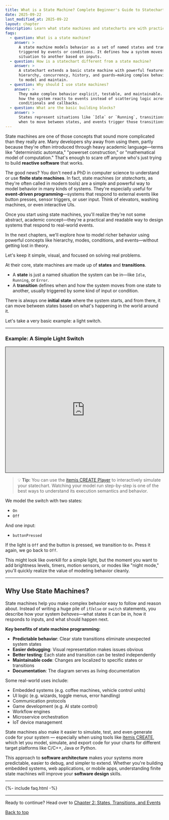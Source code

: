 ```yaml
---
title: What is a State Machine? Complete Beginner's Guide to Statecharts
date: 2025-09-22
last_modified_at: 2025-09-22
layout: chapter
description: Learn what state machines and statecharts are with practical examples. Complete beginner's guide to understanding finite state machines in software development.
faqs:
  - question: What is a state machine?
    answer: >
      A state machine models behavior as a set of named states and transitions
      triggered by events or conditions. It defines how a system moves from one
      situation to another based on inputs.
  - question: How is a statechart different from a state machine?
    answer: >
      A statechart extends a basic state machine with powerful features like
      hierarchy, concurrency, history, and guards—making complex behavior easier
      to model and maintain.
  - question: Why should I use state machines?
    answer: >
      They make complex behavior explicit, testable, and maintainable. You model
      how the system reacts to events instead of scattering logic across
      conditionals and callbacks.
  - question: What are the basic building blocks?
    answer: >
      States represent situations like `Idle` or `Running`, transitions define
      when to move between states, and events trigger those transitions.
---
```


State machines are one of those concepts that sound more complicated than they really are. Many developers shy away from using them, partly because they're often introduced through heavy academic language—terms like "deterministic automata," "powerset construction," or "mathematical model of computation." That's enough to scare off anyone who's just trying to build **reactive software** that works.

The good news? You don't need a PhD in computer science to understand or use **finite state machines**. In fact, state machines (or *statecharts*, as they're often called in modern tools) are a simple and powerful way to model behavior in many kinds of systems. They're especially useful for **event-driven programming**—systems that respond to external events like button presses, sensor triggers, or user input. Think of elevators, washing machines, or even interactive UIs.

Once you start using state machines, you'll realize they're not some abstract, academic concept—they're a practical and readable way to design systems that respond to real-world events.

In the next chapters, we'll explore how to model richer behavior using powerful concepts like hierarchy, modes, conditions, and events—without getting lost in theory.

Let's keep it simple, visual, and focused on solving real problems.


At their core, state machines are made up of **states** and **transitions**.

- A **state** is just a named situation the system can be in—like `Idle`, `Running`, or `Error`.
- A **transition** defines when and how the system moves from one state to another, usually triggered by some kind of input or condition.

There is always one **initial state** where the system starts, and from there, it can move between states based on what's happening in the world around it.

Let's take a very basic example: a light switch.

---

### Example: A Simple Light Switch

 <iframe src="https://play.itemis.io?model=7ec86474-66d1-4cca-bb60-6f7d91e9601d" width="100%" height="400px" style="border: 1px solid" allowfullscreen></iframe>


> 💡 **Tip:** You can use the [itemis CREATE Player](https://create.itemis.io) to interactively simulate your statechart. Watching your model run step-by-step is one of the best ways to understand its execution semantics and behavior.

We model the switch with two states:
- `On`
- `Off`

And one input:
- `buttonPressed`

If the light is `Off` and the button is pressed, we transition to `On`. Press it again, we go back to `Off`.

This might look like overkill for a simple light, but the moment you want to add brightness levels, timers, motion sensors, or modes like "night mode," you'll quickly realize the value of modeling behavior cleanly.

---

## Why Use State Machines?

State machines help you make complex behavior easy to follow and reason about. Instead of writing a huge pile of `if`/`else` or `switch` statements, you describe how your system *behaves*—what states it can be in, how it responds to inputs, and what should happen next.

**Key benefits of state machine programming:**
- **Predictable behavior**: Clear state transitions eliminate unexpected system states
- **Easier debugging**: Visual representation makes issues obvious
- **Better testing**: Each state and transition can be tested independently
- **Maintainable code**: Changes are localized to specific states or transitions
- **Documentation**: The diagram serves as living documentation

Some real-world uses include:
- Embedded systems (e.g. coffee machines, vehicle control units)
- UI logic (e.g. wizards, toggle menus, error handling)
- Communication protocols
- Game development (e.g. AI state control)
- Workflow engines
- Microservice orchestration
- IoT device management

State machines also make it easier to simulate, test, and even generate code for your system — especially when using tools like [itemis CREATE](https://www.itemis.com/en/yakindu/state-machine/), which let you model, simulate, and export code for your charts for different target platforms like C/C++, Java or Python.

This approach to **software architecture** makes your systems more predictable, easier to debug, and simpler to extend. Whether you're building embedded systems, web applications, or mobile apps, understanding finite state machines will improve your **software design** skills.

---

{%- include faq.html -%}

---


Ready to continue? Head over to [Chapter 2: States, Transitions, and Events](02-states-transitions-and-events.md) 

[Back to top](#top)